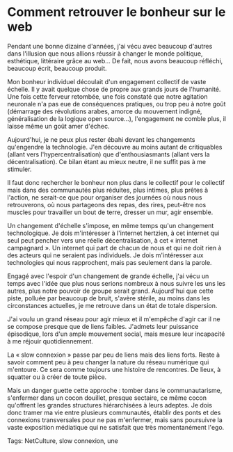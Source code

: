 # Comment retrouver le bonheur sur le web

Pendant une bonne dizaine d'années, j'ai vécu avec beaucoup d'autres dans l'illusion que nous allions réussir à changer le monde politique, esthétique, littéraire grâce au web… De fait, nous avons beaucoup réfléchi, beaucoup écrit, beaucoup produit.<span id="more-32474"></span>

Mon bonheur individuel découlait d'un engagement collectif de vaste échelle. Il y avait quelque chose de propre aux grands jours de l'humanité. Une fois cette ferveur retombée, une fois constaté que notre agitation neuronale n'a pas eue de conséquences pratiques, ou trop peu à notre goût (démarrage des révolutions arabes, amorce du mouvement indigné, généralisation de la logique open source…), l'engagement ne comble plus, il laisse même un goût amer d'échec.

Aujourd'hui, je ne peux plus rester ébahi devant les changements qu'engendre la technologie. J'en découvre au moins autant de critiquables (allant vers l'hypercentralisation) que d'enthousiasmants (allant vers la décentralisation). Ce bilan étant au mieux neutre, il ne suffit pas à me stimuler.

Il faut donc rechercher le bonheur non plus dans le collectif pour le collectif mais dans des communautés plus réduites, plus intimes, plus prêtes à l'action, ne serait-ce que pour organiser des journées où nous nous retrouverons, où nous partageons des repas, des rires, peut-être nos muscles pour travailler un bout de terre, dresser un mur, agir ensemble.

Un changement d'échelle s'impose, en même temps qu'un changement technologique. Je dois m'intéresser à l'internet hertzien, à cet internet qui seul peut pencher vers une réelle décentralisation, à cet « internet campagnard ». Un internet qui part de chacun de nous et qui ne doit rien à des acteurs qui ne seraient pas individuels. Je dois m'intéresser aux technologies qui nous rapprochent, mais pas seulement dans la parole.

Engagé avec l'espoir d'un changement de grande échelle, j'ai vécu un temps avec l'idée que plus nous serions nombreux à nous suivre les uns les autres, plus notre pouvoir de groupe serait grand. Aujourd'hui que cette piste, polluée par beaucoup de bruit, s'avère stérile, au moins dans les circonstances actuelles, je me retrouve dans un état de totale dispersion.

J'ai voulu un grand réseau pour agir mieux et il m'empêche d'agir car il ne se compose presque que de liens faibles. J'admets leur puissance épisodique, lors d'un ample mouvement social, mais mesure leur incapacité à me réjouir quotidiennement.

La « slow connexion » passe par peu de liens mais des liens forts. Reste à savoir comment peu à peu changer la nature du réseau numérique qui m'entoure. Ce sera comme toujours une histoire de rencontres. De lieux, à squatter ou à créer de toute pièce.

Mais un danger guette cette approche : tomber dans le communautarisme, s'enfermer dans un cocon douillet, presque sectaire, ce même cocon qu'offrent les grandes structures hiérarchisées à leurs adeptes. Je dois donc tramer ma vie entre plusieurs communautés, établir des ponts et des connexions transversales pour ne pas m'enfermer, mais sans poursuivre la vaste exposition médiatique qui ne satisfait que très momentanément l'ego.

Tags: NetCulture, slow connexion, une